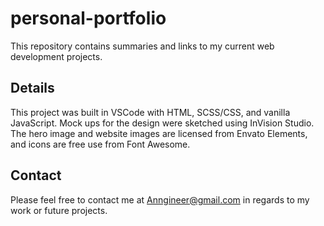 # personal-portfolio

This repository contains summaries and links to my current web development projects.

## Details

This project was built in VSCode with HTML, SCSS/CSS, and vanilla JavaScript. Mock ups for the design were sketched using InVision Studio. The hero image and website images are licensed from Envato Elements, and icons are free use from Font Awesome.

## Contact

Please feel free to contact me at Anngineer@gmail.com in regards to my work or future projects.

